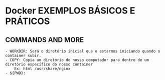 # Docker EXEMPLOS BÁSICOS E PRÁTICOS

## COMMANDS AND MORE
    - WORKDIR: Será o diretório inicial que o estarmos iniciando quando o container subir.
    - COPY: Copia um diretório do nosso computador para dentro de um diretório específico do nosso container
        Ex: html /usr/share/nginx
    - ${PWD}: 

